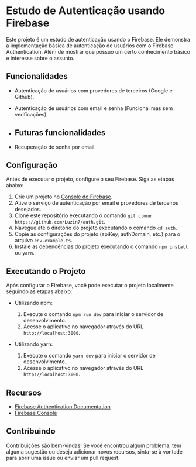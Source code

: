 # Estudo de Autenticação usando Firebase

Este projeto é um estudo de autenticação usando o Firebase. Ele demonstra a implementação básica de autenticação de usuários com o Firebase Authentication. Além de mostrar que possuo um certo conhecimento básico e interesse sobre o assunto.

## Funcionalidades

- Autenticação de usuários com provedores de terceiros (Google e Github).
- Autenticação de usuários com email e senha (Funcional mas sem verificações).

- ## Futuras funcionalidades

- Recuperação de senha por email.

## Configuração

Antes de executar o projeto, configure o seu Firebase. Siga as etapas abaixo:

1. Crie um projeto no [Console do Firebase](https://console.firebase.google.com).
2. Ative o serviço de autenticação por email e provedores de terceiros desejados.
3. Clone este repositório executando o comando `git clone https://github.com/Luzin7/auth.git`.
4. Navegue até o diretório do projeto executando o comando `cd auth`.
5. Copie as configurações do projeto (apiKey, authDomain, etc.) para o arquivo `env.example.ts`.
6. Instale as dependências do projeto executando o comando `npm install` ou `yarn`.

## Executando o Projeto

Após configurar o Firebase, você pode executar o projeto localmente seguindo as etapas abaixo:

- Utilizando npm:

  1. Execute o comando `npm run dev` para iniciar o servidor de desenvolvimento.
  2. Acesse o aplicativo no navegador através do URL `http://localhost:3000`.

- Utilizando yarn:
  1. Execute o comando `yarn dev` para iniciar o servidor de desenvolvimento.
  2. Acesse o aplicativo no navegador através do URL `http://localhost:3000`.

## Recursos

- [Firebase Authentication Documentation](https://firebase.google.com/docs/auth)
- [Firebase Console](https://console.firebase.google.com)

## Contribuindo

Contribuições são bem-vindas! Se você encontrou algum problema, tem alguma sugestão ou deseja adicionar novos recursos, sinta-se à vontade para abrir uma issue ou enviar um pull request.
